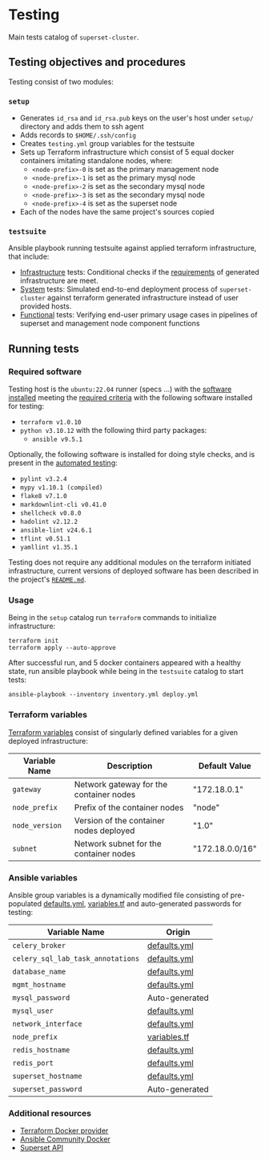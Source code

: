 # Testing

Main tests catalog of `superset-cluster`.

## Testing objectives and procedures

Testing consist of two modules:

### `setup`

* Generates `id_rsa` and `id_rsa.pub` keys on the user's host under `setup/` directory and adds them to ssh agent
* Adds records to `$HOME/.ssh/config`
* Creates `testing.yml` group variables for the testsuite
* Sets up Terraform infrastructure which consist of 5 equal docker containers imitating standalone nodes, where:
  * `<node-prefix>-0` is set as the primary management node
  * `<node-prefix>-1` is set as the primary mysql node
  * `<node-prefix>-2` is set as the secondary mysql node
  * `<node-prefix>-3` is set as the secondary mysql node
  * `<node-prefix>-4` is set as the superset node
* Each of the nodes have the same project's sources copied

### `testsuite`

Ansible playbook running testsuite against applied terraform infrastructure, that include:
* [Infrastructure](testsuite/roles/testing/tasks/infrastructure.yml) tests: Conditional checks if the [requirements](../README.md#requirements) of generated infrastructure are meet.
* [System](testsuite/roles/testing/tasks/system.yml) tests: Simulated end-to-end deployment process of `superset-cluster` against terraform generated infrastructure instead of user provided hosts.
* [Functional](testsuite/roles/testing/tasks/functional.yml) tests: Verifying end-user primary usage cases in pipelines of superset and management node component functions

## Running tests

### Required software

Testing host is the `ubuntu:22.04` runner (specs ...) with the [software installed](../README.md#installed-software) meeting the [required criteria](../README.md/#hosts-specification) with the following software installed for testing:

* `terraform v1.0.10`
* `python v3.10.12` with the following third party packages:
  * `ansible v9.5.1`

Optionally, the following software is installed for doing style checks, and is present in the [automated testing](https://github.com/szachovy/superset-cluster/actions):

* `pylint v3.2.4`
* `mypy v1.10.1 (compiled)`
* `flake8 v7.1.0`
* `markdownlint-cli v0.41.0`
* `shellcheck v0.8.0`
* `hadolint v2.12.2`
* `ansible-lint v24.6.1`
* `tflint v0.51.1`
* `yamllint v1.35.1`

Testing does not require any additional modules on the terraform initiated infrastructure, current versions of deployed software has been described in the project's [`README.md`](../README.md/#installed-software).

### Usage

Being in the `setup` catalog run `terraform` commands to initialize infrastructure:

```
terraform init
terraform apply --auto-approve
```

After successful run, and 5 docker containers appeared with a healthy state, run ansible playbook while being in the `testsuite` catalog to start tests:

```
ansible-playbook --inventory inventory.yml deploy.yml
```

### Terraform variables

[Terraform variables](./setup/variables.tf) consist of singularly defined variables for a given deployed infrastructure:

| Variable Name   | Description                             | Default Value   |
|-----------------|-----------------------------------------|-----------------|
| `gateway`       | Network gateway for the container nodes | "172.18.0.1"    |
| `node_prefix`   | Prefix of the container nodes           | "node"          |
| `node_version`  | Version of the container nodes deployed | "1.0"           |
| `subnet`        | Network subnet for the container nodes  | "172.18.0.0/16" |

### Ansible variables

Ansible group variables is a dynamically modified file consisting of pre-populated [defaults.yml](../src/defaults.yml), [variables.tf](./setup/variables.tf) and auto-generated passwords for testing:

| Variable Name                     | Origin                                 |
|-----------------------------------|----------------------------------------|
| `celery_broker`                   | [defaults.yml](../src/defaults.yml)    |
| `celery_sql_lab_task_annotations` | [defaults.yml](../src/defaults.yml)    |
| `database_name`                   | [defaults.yml](../src/defaults.yml)    |
| `mgmt_hostname`                   | [defaults.yml](../src/defaults.yml)    |
| `mysql_password`                  | Auto-generated                         |
| `mysql_user`                      | [defaults.yml](../src/defaults.yml)    |
| `network_interface`               | [defaults.yml](../src/defaults.yml)    |
| `node_prefix`                     | [variables.tf](./setup/variables.tf)   |
| `redis_hostname`                  | [defaults.yml](../src/defaults.yml)    |
| `redis_port`                      | [defaults.yml](../src/defaults.yml)    |
| `superset_hostname`               | [defaults.yml](../src/defaults.yml)    |
| `superset_password`               | Auto-generated                         |

### Additional resources

* [Terraform Docker provider](https://registry.terraform.io/providers/kreuzwerker/docker/latest/docs)
* [Ansible Community Docker](https://docs.ansible.com/ansible/latest/collections/community/docker/index.html)
* [Superset API](https://superset.apache.org/docs/api/#api)
